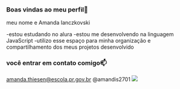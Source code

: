 ### Boas vindas ao meu perfil💙

meu nome e Amanda Ianczkovski

-estou estudando no alura
-estou me desenvolvendo na linguagem JavaScript
-utilizo esse espaço para minha organização e compartilhamento dos meus projetos desenvolvido 

### você entrar em contato comigo📫

amanda.thiesen@escola.pr.gov.br
@amandis2701
![](https://media1.tenor.com/m/0bMiUjYDMG4AAAAC/camera-picture.gif)
